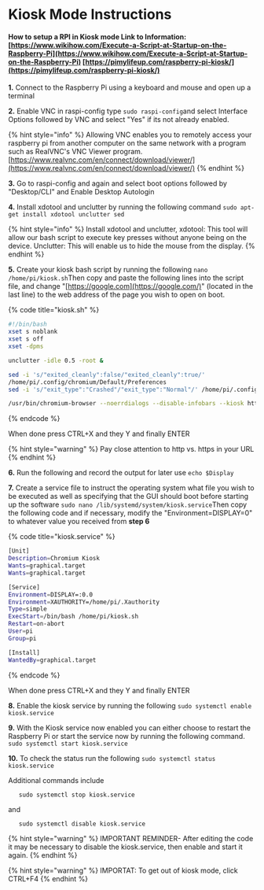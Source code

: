 # Kiosk Mode Instructions

#### How to setup a RPI in Kiosk mode Link to Information: [https://www.wikihow.com/Execute-a-Script-at-Startup-on-the-Raspberry-Pi](https://www.wikihow.com/Execute-a-Script-at-Startup-on-the-Raspberry-Pi) [https://pimylifeup.com/raspberry-pi-kiosk/](https://pimylifeup.com/raspberry-pi-kiosk/)

**1.** Connect to the Raspberry Pi using a keyboard and mouse and open up a terminal

**2.** Enable VNC in raspi-config type  `sudo raspi-config`and select Interface Options followed by VNC and select "Yes" if its not already enabled.

{% hint style="info" %}
Allowing VNC enables you to remotely access your raspberry pi from another computer on the same network with a program such as RealVNC's VNC Viewer program. [https://www.realvnc.com/en/connect/download/viewer/](https://www.realvnc.com/en/connect/download/viewer/)
{% endhint %}

**3.** Go to raspi-config and again and select boot options followed by "Desktop/CLI" and Enable Desktop Autologin

**4.** Install xdotool and unclutter by running the following command `sudo apt-get install xdotool unclutter sed`

{% hint style="info" %}
Install xdotool and unclutter, xdotool: This tool will allow our bash script to execute key presses without anyone being on the device. Unclutter: This will enable us to hide the mouse from the display.
{% endhint %}

**5.** Create your kiosk bash script by running the following `nano /home/pi/kiosk.sh`Then copy and paste the following lines into the script file, and change "[https://google.com](https://google.com/)" \(located in the last line\) to the web address of the page you wish to open on boot. 

{% code title="kiosk.sh" %}
```bash
#!/bin/bash
xset s noblank
xset s off
xset -dpms

unclutter -idle 0.5 -root &

sed -i 's/"exited_cleanly":false/"exited_cleanly":true/'
/home/pi/.config/chromium/Default/Preferences
sed -i 's/"exit_type":"Crashed"/"exit_type":"Normal"/' /home/pi/.config/chromium/Default/Preferences

/usr/bin/chromium-browser --noerrdialogs --disable-infobars --kiosk https://google.com
```
{% endcode %}

When done press CTRL+X and they Y and finally ENTER

{% hint style="warning" %}
Pay close attention to http vs. https in your URL
{% endhint %}

**6.** Run the following and record the output for later use `echo $Display`

**7.** Create a service file to instruct the operating system what file you wish to be executed as well as specifying that the GUI should boot before starting up the software `sudo nano /lib/systemd/system/kiosk.service`Then copy the following code and if necessary, modify the "Environment=DISPLAY=0" to whatever value you received from **step 6**

{% code title="kiosk.service" %}
```bash
[Unit]
Description=Chromium Kiosk
Wants=graphical.target
Wants=graphical.target

[Service]
Environment=DISPLAY=:0.0
Environment=XAUTHORITY=/home/pi/.Xauthority
Type=simple
ExecStart=/bin/bash /home/pi/kiosk.sh
Restart=on-abort
User=pi
Group=pi

[Install]
WantedBy=graphical.target
```
{% endcode %}

When done press CTRL+X and they Y and finally ENTER

**8.** Enable the kiosk service by running the following `sudo systemctl enable kiosk.service`

**9.** With the Kiosk service now enabled you can either choose to restart the Raspberry Pi or start the service now by running the following command. `sudo systemctl start kiosk.service`

**10.** To check the status run the following `sudo systemctl status kiosk.service`

Additional commands include

```text
   sudo systemctl stop kiosk.service
```

and

```text
   sudo systemctl disable kiosk.service
```

{% hint style="warning" %}
IMPORTANT REMINDER- After editing the code it may be necessary to disable the kiosk.service, then enable and start it again.
{% endhint %}

{% hint style="warning" %}
IMPORTAT: To get out of kiosk mode, click CTRL+F4
{% endhint %}

